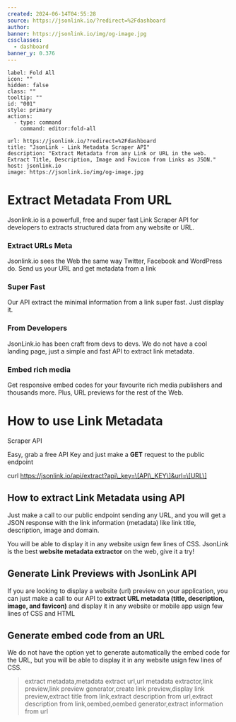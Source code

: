 ```yaml
---
created: 2024-06-14T04:55:28
source: https://jsonlink.io/?redirect=%2Fdashboard
author: 
banner: https://jsonlink.io/img/og-image.jpg
cssclasses:
  - dashboard
banner_y: 0.376
---
```




```meta-bind-button
label: Fold All
icon: ""
hidden: false
class: ""
tooltip: ""
id: "001"
style: primary
actions:
  - type: command
    command: editor:fold-all

```

```cardlink
url: https://jsonlink.io/?redirect=%2Fdashboard
title: "JsonLink - Link Metadata Scraper API"
description: "Extract Metadata from any Link or URL in the web. Extract Title, Description, Image and Favicon from Links as JSON."
host: jsonlink.io
image: https://jsonlink.io/img/og-image.jpg
```
# Extract Metadata From URL

Jsonlink.io is a powerfull, free and super fast Link Scraper API for developers to extracts structured data from any website or URL.

### Extract URLs Meta

Jsonlink.io sees the Web the same way Twitter, Facebook and WordPress do. Send us your URL and get metadata from a link

### Super Fast

Our API extract the minimal information from a link super fast. Just display it.

### From Developers

JsonLink.io has been craft from devs to devs. We do not have a cool landing page, just a simple and fast API to extract link metadata.

### Embed rich media

Get responsive embed codes for your favourite rich media publishers and thousands more. Plus, URL previews for the rest of the Web.

# How to use Link Metadata  
Scraper API

Easy, grab a free API Key and just make a **GET** request to the public endpoint

curl https://jsonlink.io/api/extract?api\_key=\[API\_KEY\]&url=\[URL\]

## How to extract Link Metadata using API

Just make a call to our public endpoint sending any URL, and you will get a JSON response with the link information (metadata) like link title, description, image and domain.

You will be able to display it in any website usign few lines of CSS. JsonLink is the best **website metadata extractor** on the web, give it a try!

## Generate **Link Previews** with JsonLink API

If you are looking to display a website (url) preview on your application, you can just make a call to our API to **extract URL metadata (title, description, image, and favicon)** and display it in any website or mobile app usign few lines of CSS and HTML

## Generate embed code from an URL

We do not have the option yet to generate automatically the embed code for the URL, but you will be able to display it in any website usign few lines of CSS.
> extract metadata,metadata extract url,url metadata extractor,link preview,link preview generator,create link preview,display link preview,extract title from link,extract description from url,extract description from link,oembed,oembed generator,extract information from url